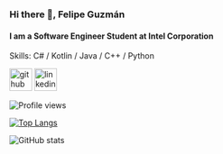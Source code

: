 ### Hi there 👋, Felipe Guzmán
#### I am a Software Engineer Student at Intel Corporation

Skills: C# / Kotlin / Java / C++ / Python


[<img src='https://cdn.jsdelivr.net/npm/simple-icons@3.0.1/icons/github.svg' alt='github' height='40'>](https://github.com/FeliGR)  [<img src='https://cdn.jsdelivr.net/npm/simple-icons@3.0.1/icons/linkedin.svg' alt='linkedin' height='40'>](https://www.linkedin.com/in/felipe-guzmán-620a7921b/)  

![Profile views](https://gpvc.arturio.dev/FeliGR)  

[![Top Langs](https://github-readme-stats.vercel.app/api/top-langs/?username=FeliGR)](https://github.com/anuraghazra/github-readme-stats)

![GitHub stats](https://github-readme-stats.vercel.app/api?username=FeliGR&show_icons=true)  

